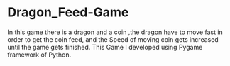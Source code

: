 # Dragon_Feed-Game
In this game there is a dragon and a coin ,the dragon have to move fast in order to get the coin feed, and the Speed of moving coin gets increased until the game gets finished.
This Game I developed using Pygame framework of Python.
